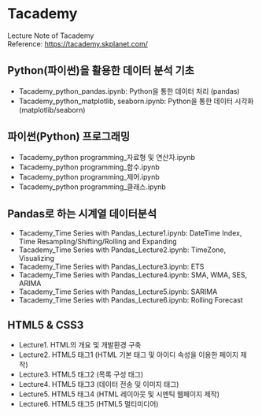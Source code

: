 # Tacademy
Lecture Note of Tacademy\
Reference: https://tacademy.skplanet.com/

## Python(파이썬)을 활용한 데이터 분석 기초
- Tacademy_python_pandas.ipynb: Python을 통한 데이터 처리 (pandas)
- Tacademy_python_matplotlib, seaborn.ipynb: Python을 통한 데이터 시각화 (matplotlib/seaborn)

## 파이썬(Python) 프로그래밍
- Tacademy_python programming_자료형 및 연산자.ipynb
- Tacademy_python programming_함수.ipynb
- Tacademy_python programming_제어.ipynb
- Tacademy_python programming_클래스.ipynb

## Pandas로 하는 시계열 데이터분석
- Tacademy_Time Series with Pandas_Lecture1.ipynb: DateTime Index, Time Resampling/Shifting/Rolling and Expanding
- Tacademy_Time Series with Pandas_Lecture2.ipynb: TimeZone, Visualizing
- Tacademy_Time Series with Pandas_Lecture3.ipynb: ETS
- Tacademy_Time Series with Pandas_Lecture4.ipynb: SMA, WMA, SES, ARIMA
- Tacademy_Time Series with Pandas_Lecture5.ipynb: SARIMA
- Tacademy_Time Series with Pandas_Lecture6.ipynb: Rolling Forecast

## HTML5 & CSS3
- Lecture1. HTML의 개요 및 개발환경 구축
- Lecture2. HTML5 태그1 (HTML 기본 태그 및 아이디 속성을 이용한 페이지 제작)
- Lecture3. HTML5 태그2 (목록 구성 태그)
- Lecture4. HTML5 태그3 (데이터 전송 및 이미지 태그)
- Lecture5. HTML5 태그4 (HTML 레이아웃 및 시멘틱 웹페이지 제작)
- Lecture6. HTML5 태그5 (HTML5 멀티미디어)

